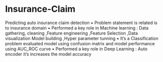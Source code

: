 # Insurance-Claim
Predicting auto insurance claim detection 
•	Problem statement is related is to insurance  domain
•	Performed a key role in Machine learning : Data gathering, cleaning ,Feature engineering ,Feature Selection ,Data visualization 
Model building ,Hyper parameter tunning
•	 It’s a Classification problem evaluated model using confusion matrix and model performance using AUC_ROC curve
•	Performed a key role in Deep Learning : Auto encoder it’s increases the model accuracy 
